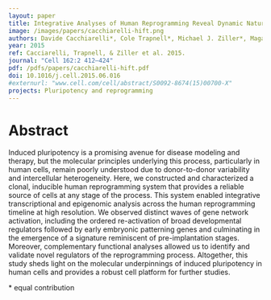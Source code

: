 ```yaml
---
layout: paper
title: Integrative Analyses of Human Reprogramming Reveal Dynamic Nature of Induced Pluripotency
image: /images/papers/cacchiarelli-hift.png
authors: Davide Cacchiarelli*, Cole Trapnell*, Michael J. Ziller*, Magali Soumillon, Marcella Cesana, Rahul Karnik, Julie Donaghey, Zachary D. Smith, Sutheera Ratanasirintrawoot, Xiaolan Zhang, Shannan J. Ho Sui, Zhaoting Wu, Veronika Akopian, Casey A. Gifford, John Doench, John L. Rinn, George Q. Daley, Alexander Meissner, Eric S. Lander, Tarjei S. Mikkelsen
year: 2015
ref: Cacciarelli, Trapnell, & Ziller et al. 2015.
journal: "Cell 162:2 412–424"
pdf: /pdfs/papers/cacchiarelli-hift.pdf
doi: 10.1016/j.cell.2015.06.016
#externurl: "www.cell.com/cell/abstract/S0092-8674(15)00700-X"
projects: Pluripotency and reprogramming
---
```


# Abstract

Induced pluripotency is a promising avenue for disease modeling and therapy, but the molecular principles underlying this process, particularly in human cells, remain poorly understood due to donor-to-donor variability and intercellular heterogeneity. Here, we constructed and characterized a clonal, inducible human reprogramming system that provides a reliable source of cells at any stage of the process. This system enabled integrative transcriptional and epigenomic analysis across the human reprogramming timeline at high resolution. We observed distinct waves of gene network activation, including the ordered re-activation of broad developmental regulators followed by early embryonic patterning genes and culminating in the emergence of a signature reminiscent of pre-implantation stages. Moreover, complementary functional analyses allowed us to identify and validate novel regulators of the reprogramming process. Altogether, this study sheds light on the molecular underpinnings of induced pluripotency in human cells and provides a robust cell platform for further studies.

\* equal contribution